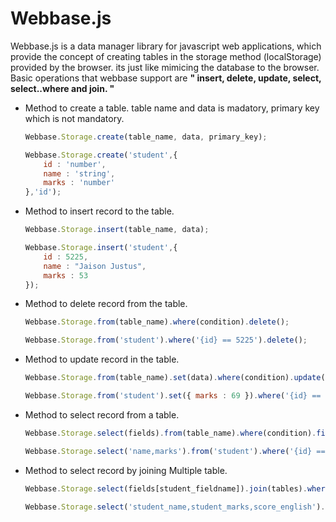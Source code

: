 Webbase.js
==========

Webbase.js is a data manager library for javascript web applications, which provide the concept of creating 
tables in the storage method (localStorage) provided by the browser. its just like mimicing the database to the browser.
Basic operations that webbase support are <b>" insert, delete, update, select, select..where and join. "</b>

* Method to create a table. table name and data is madatory,  primary key which is not mandatory.<br/>
    
    ```Javascript
    Webbase.Storage.create(table_name, data, primary_key);
    ```

    ```Javascript
    Webbase.Storage.create('student',{
        id : 'number',
        name : 'string',
        marks : 'number'
    },'id');
    ```


* Method to insert record to the table.<br/>

    ```Javascript
    Webbase.Storage.insert(table_name, data);
    ```

    ```Javascript
    Webbase.Storage.insert('student',{
        id : 5225,
        name : "Jaison Justus",
        marks : 53
    });
    ```

* Method to delete record from the table. <br/>

    ```Javascript
    Webbase.Storage.from(table_name).where(condition).delete();
    ```

    ```Javascript
    Webbase.Storage.from('student').where('{id} == 5225').delete();
    ```

* Method to update record in the table.<br/>

    ```Javascript
    Webbase.Storage.from(table_name).set(data).where(condition).update();
    ```
    
    ```Javascript
    Webbase.Storage.from('student').set({ marks : 69 }).where('{id} == 5225 || {id} == 5222').update();
    ```

* Method to select record from a table.<br/>
    
    ```Javascript
    Webbase.Storage.select(fields).from(table_name).where(condition).find();
    ```
    
    ```Javascript
    Webbase.Storage.select('name,marks').from('student').where('{id} == 5222').find();
    ```

* Method to select record by joining Multiple table.<br/>
    
    ```Javascript
    Webbase.Storage.select(fields[student_fieldname]).join(tables).where(condition).find();
    ```
    
    ```Javascript
    Webbase.Storage.select('student_name,student_marks,score_english').join('student.score').where('{id} == 5222').find();
    ```